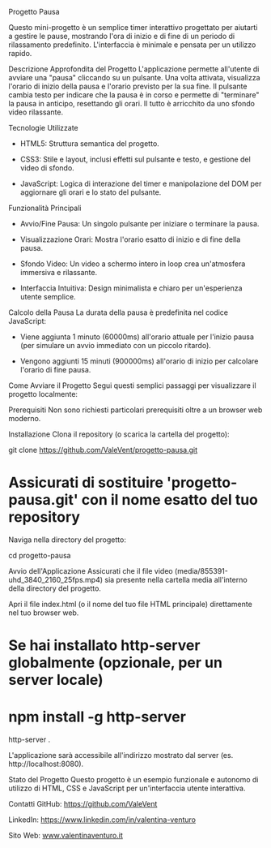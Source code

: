 Progetto Pausa

Questo mini-progetto è un semplice timer interattivo progettato per aiutarti a gestire le pause, mostrando l'ora di inizio e di fine di un periodo di rilassamento predefinito. L'interfaccia è minimale e pensata per un utilizzo rapido.

Descrizione Approfondita del Progetto
L'applicazione permette all'utente di avviare una "pausa" cliccando su un pulsante. Una volta attivata, visualizza l'orario di inizio della pausa e l'orario previsto per la sua fine. Il pulsante cambia testo per indicare che la pausa è in corso e permette di "terminare" la pausa in anticipo, resettando gli orari. Il tutto è arricchito da uno sfondo video rilassante.

Tecnologie Utilizzate
- HTML5: Struttura semantica del progetto.

- CSS3: Stile e layout, inclusi effetti sul pulsante e testo, e gestione del video di sfondo.

- JavaScript: Logica di interazione del timer e manipolazione del DOM per aggiornare gli orari e lo stato del pulsante.

Funzionalità Principali
- Avvio/Fine Pausa: Un singolo pulsante per iniziare o terminare la pausa.

- Visualizzazione Orari: Mostra l'orario esatto di inizio e di fine della pausa.

- Sfondo Video: Un video a schermo intero in loop crea un'atmosfera immersiva e rilassante.

- Interfaccia Intuitiva: Design minimalista e chiaro per un'esperienza utente semplice.

Calcolo della Pausa
La durata della pausa è predefinita nel codice JavaScript:

- Viene aggiunta 1 minuto (60000ms) all'orario attuale per l'inizio pausa (per simulare un avvio immediato con un piccolo ritardo).

- Vengono aggiunti 15 minuti (900000ms) all'orario di inizio per calcolare l'orario di fine pausa.

Come Avviare il Progetto
Segui questi semplici passaggi per visualizzare il progetto localmente:

Prerequisiti
Non sono richiesti particolari prerequisiti oltre a un browser web moderno.

Installazione
Clona il repository (o scarica la cartella del progetto):

git clone https://github.com/ValeVent/progetto-pausa.git
# Assicurati di sostituire 'progetto-pausa.git' con il nome esatto del tuo repository

Naviga nella directory del progetto:

cd progetto-pausa

Avvio dell'Applicazione
Assicurati che il file video (media/855391-uhd_3840_2160_25fps.mp4) sia presente nella cartella media all'interno della directory del progetto.

Apri il file index.html (o il nome del tuo file HTML principale) direttamente nel tuo browser web.

# Se hai installato http-server globalmente (opzionale, per un server locale)
# npm install -g http-server
http-server .

L'applicazione sarà accessibile all'indirizzo mostrato dal server (es. http://localhost:8080).

Stato del Progetto
Questo progetto è un esempio funzionale e autonomo di utilizzo di HTML, CSS e JavaScript per un'interfaccia utente interattiva.

Contatti
GitHub: https://github.com/ValeVent

LinkedIn: https://www.linkedin.com/in/valentina-venturo

Sito Web: www.valentinaventuro.it
